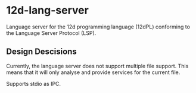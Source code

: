 # 12d-lang-server

Language server for the 12d programming language (12dPL) conforming to the
Language Server Protocol (LSP).

## Design Descisions

Currently, the language server does not support multiple file support. This
means that it will only analyse and provide services for the current file.

Supports stdio as IPC.
